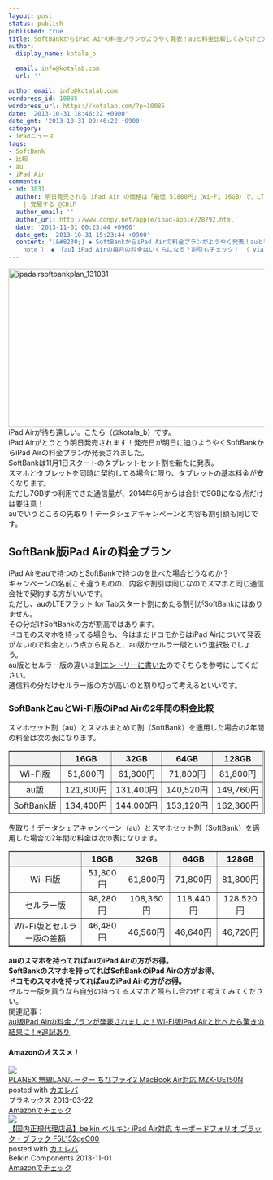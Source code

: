 ```yaml
---
layout: post
status: publish
published: true
title: SoftBankからiPad Airの料金プランがようやく発表！auと料金比較してみたけど大差なし！
author:
  display_name: kotala_b

  email: info@kotalab.com
  url: ''

author_email: info@kotalab.com
wordpress_id: 10085
wordpress_url: https://kotalab.com/?p=10085
date: '2013-10-31 18:46:22 +0900'
date_gmt: '2013-10-31 09:46:22 +0900'
category:
- iPadニュース
tags:
- SoftBank
- 比較
- au
- iPad Air
comments:
- id: 3031
  author: 明日発売される iPad Air の価格は「最低 51800円」（Wi-Fi 16GB）で、LTE回線使うならどれだけ割引使っても「それプラス数万円」かかることを意識して契約するべきでしょう。
    | 覚醒する @CDiP
  author_email: ''
  author_url: http://www.donpy.net/apple/ipad-apple/28792.html
  date: '2013-11-01 00:23:44 +0900'
  date_gmt: '2013-10-31 15:23:44 +0900'
  content: "[&#8230;] ◆ SoftBankからiPad Airの料金プランがようやく発表！auと料金比較してみたけど大差なし！ （ via kotala&#8217;s
    note ） ◆ 【au】iPad Airの毎月の料金はいくらになる？割引もチェック！ （ via iPho [&#8230;]"
---
```

<p><img src="https://kotalab.com/wp-content/uploads/ipadairsoftbankplan_131031-546x311.png" alt="ipadairsoftbankplan_131031" width="546" height="311" class="alignnone size-large wp-image-10090" /><br />
iPad Airが待ち遠しい。こたら（@kotala_b）です。<br />
iPad Airがとうとう明日発売されます！発売日が明日に迫りようやくSoftBankからiPad Airの料金プランが発表されました。<br />
SoftBankは11月1日スタートのタブレットセット割を新たに発表。<br />
スマホとタブレットを同時に契約してる場合に限り、タブレットの基本料金が安くなります。<br />
ただし7GBずつ利用できた通信量が、2014年6月からは合計で9GBになる点だけは要注意！<br />
auでいうところの先取り！データシェアキャンペーンと内容も割引額も同じです。<br />
<!--more--></p>
<h2>SoftBank版iPad Airの料金プラン</h2>
<p>iPad Airをauで持つのとSoftBankで持つのを比べた場合どうなのか？<br />
キャンペーンの名前こそ違うものの、内容や割引は同じなのでスマホと同じ通信会社で契約する方がいいです。<br />
ただし、auのLTEフラット for Tabスタート割にあたる割引がSoftBankにはありません。<br />
その分だけSoftBankの方が割高ではあります。<br />
ドコモのスマホを持ってる場合も、今はまだドコモからはiPad Airについて発表がないので料金という点から見ると、au版かセルラー版という選択肢でしょう。<br />
au版とセルラー版の違いは<a href="https://kotalab.com/ipad-air-wifi-or-cellular" title="iPad AirはWi-Fi版？それともセルラー版？それぞれのメリットデメリットを比べてみた" target="_blank">別エントリーに書いた</a>のでそちらを参考にしてください。<br />
通信料の分だけセルラー版の方が高いのと割り切って考えるといいです。</p>
<h3>SoftBankとauとWi-Fi版のiPad Airの2年間の料金比較</h3>
<p>スマホセット割（au）とスマホまとめて割（SoftBank）を適用した場合の2年間の料金は次の表になります。</p>
<table border="1" width="100%" align="center">
<tbody>
<tr bgcolor="#f3f3f3" align="center">
<th></th>
<th>16GB</th>
<th>32GB</th>
<th>64GB</th>
<th>128GB</th>
</tr>
<tr align="center">
<td>Wi-Fi版</td>
<td>51,800円</td>
<td>61,800円</td>
<td>71,800円</td>
<td>81,800円</td>
</tr>
<tr align="center">
<td>au版</td>
<td>121,800円</td>
<td>131,400円</td>
<td>140,520円</td>
<td>149,760円</td>
</tr>
<tr align="center">
<td>SoftBank版</td>
<td>134,400円</td>
<td>144,000円</td>
<td>153,120円</td>
<td>162,360円</td>
</tr>
</tbody>
</table>
<p>先取り！データシェアキャンペーン（au）とスマホセット割（SoftBank）を適用した場合の2年間の料金は次の表になります。</p>
<table border="1" width="100%" align="center">
<tbody>
<tr bgcolor="#f3f3f3" align="center">
<th></th>
<th>16GB</th>
<th>32GB</th>
<th>64GB</th>
<th>128GB</th>
</tr>
<tr align="center">
<td>Wi-Fi版</td>
<td>51,800円</td>
<td>61,800円</td>
<td>71,800円</td>
<td>81,800円</td>
</tr>
<tr align="center">
<td>セルラー版</td>
<td>98,280円</td>
<td>108,360円</td>
<td>118,440円</td>
<td>128,520円</td>
</tr>
<tr align="center">
<td>Wi-Fi版とセルラー版の差額</td>
<td><span class="b">46,480円</span></td>
<td><span class="b">46,560円</span></td>
<td><span class="b">46,640円</span></td>
<td><span class="b">46,720円</span></td>
</tr>
</tbody>
</table>
<p><strong>auのスマホを持ってればauのiPad Airの方がお得。<br />
SoftBankのスマホを持ってればSoftBankのiPad Airの方がお得。<br />
ドコモのスマホを持ってればauのiPad Airの方がお得。</strong><br />
セルラー版を買うなら自分の持ってるスマホと照らし合わせて考えてみてください。<br />
関連記事：<br />
<a href="https://kotalab.com/ipad-air-au-plan" target="_blank">au版iPad Airの料金プランが発表されました！Wi-Fi版iPad Airと比べたら驚きの結果に！※追記あり</a></p>
<h4 class="aam">Amazonのオススメ！</h4>
<div class="kaerebalink-box">
<div class="kaerebalink-image"><a href="https://www.amazon.co.jp/exec/obidos/ASIN/B00BWBPTQG/same-22/ref=nosim/" rel="nofollow" target="_blank"><img src="https://images-fe.ssl-images-amazon.com/images/I/31ybRj0xCnL._SL160_.jpg" style="border: none;" /></a></div>
<div class="kaerebalink-info">
<div class="kaerebalink-name"><a href="https://www.amazon.co.jp/exec/obidos/ASIN/B00BWBPTQG/same-22/ref=nosim/" rel="nofollow" target="_blank">PLANEX 無線LANルーター ちびファイ2 MacBook Air対応 MZK-UE150N</a>
<div class="kaerebalink-powered-date">posted with <a href="https://kaereba.com" rel="nofollow" target="_blank">カエレバ</a></div>
</div>
<div class="kaerebalink-detail"> プラネックス 2013-03-22    </div>
<div class="kaerebalink-link1">
<div class="shoplinkamazon"><a href="https://www.amazon.co.jp/gp/search?keywords=MZK-UE150N&__mk_ja_JP=%83J%83%5E%83J%83i&tag=same-22" rel="nofollow" target="_blank" title="アマゾン" >Amazonでチェック</a></div>
</div>
</div>
<div class="booklink-footer"></div>
</div>
<div class="kaerebalink-box">
<div class="kaerebalink-image"><a href="https://www.amazon.co.jp/exec/obidos/ASIN/B00ETBI6FC/same-22/ref=nosim/" rel="nofollow" target="_blank"><img src="https://images-fe.ssl-images-amazon.com/images/I/31g8dF8XhYL._SL160_.jpg" style="border: none;" /></a></div>
<div class="kaerebalink-info">
<div class="kaerebalink-name"><a href="https://www.amazon.co.jp/exec/obidos/ASIN/B00ETBI6FC/same-22/ref=nosim/" rel="nofollow" target="_blank">【国内正規代理店品】belkin ベルキン iPad Air対応 キーボードフォリオ ブラック・ブラック F5L152qeC00</a>
<div class="kaerebalink-powered-date">posted with <a href="https://kaereba.com" rel="nofollow" target="_blank">カエレバ</a></div>
</div>
<div class="kaerebalink-detail"> Belkin Components 2013-11-01    </div>
<div class="kaerebalink-link1">
<div class="shoplinkamazon"><a href="https://www.amazon.co.jp/gp/search?keywords=F5L152qeC00&__mk_ja_JP=%83J%83%5E%83J%83i&tag=same-22" rel="nofollow" target="_blank" title="アマゾン" >Amazonでチェック</a></div>
</div>
</div>
<div class="booklink-footer"></div>
</div>
